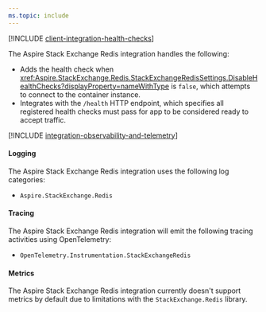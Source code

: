 ```yaml
---
ms.topic: include
---
```


[!INCLUDE [client-integration-health-checks](../../includes/client-integration-health-checks.md)]

The Aspire Stack Exchange Redis integration handles the following:

- Adds the health check when <xref:Aspire.StackExchange.Redis.StackExchangeRedisSettings.DisableHealthChecks?displayProperty=nameWithType> is `false`, which attempts to connect to the container instance.
- Integrates with the `/health` HTTP endpoint, which specifies all registered health checks must pass for app to be considered ready to accept traffic.

[!INCLUDE [integration-observability-and-telemetry](../../includes/integration-observability-and-telemetry.md)]

#### Logging

The Aspire Stack Exchange Redis integration uses the following log categories:

- `Aspire.StackExchange.Redis`

#### Tracing

The Aspire Stack Exchange Redis integration will emit the following tracing activities using OpenTelemetry:

- `OpenTelemetry.Instrumentation.StackExchangeRedis`

#### Metrics

The Aspire Stack Exchange Redis integration currently doesn't support metrics by default due to limitations with the `StackExchange.Redis` library.
